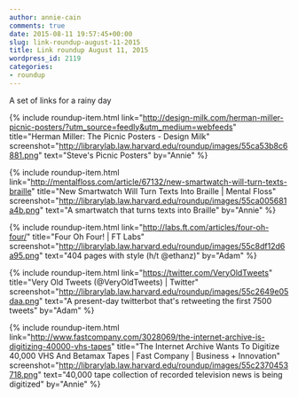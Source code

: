 ```yaml
---
author: annie-cain
comments: true
date: 2015-08-11 19:57:45+00:00
slug: link-roundup-august-11-2015
title: Link roundup August 11, 2015
wordpress_id: 2119
categories:
- roundup
---
```


A set of links for a rainy day

{% include roundup-item.html
  link="http://design-milk.com/herman-miller-picnic-posters/?utm_source=feedly&utm_medium=webfeeds"
  title="Herman Miller: The Picnic Posters - Design Milk"
  screenshot="http://librarylab.law.harvard.edu/roundup/images/55ca53b8c6881.png"
  text="Steve's Picnic Posters"
  by="Annie"
%}

{% include roundup-item.html
  link="http://mentalfloss.com/article/67132/new-smartwatch-will-turn-texts-braille"
  title="New Smartwatch Will Turn Texts Into Braille | Mental Floss"
  screenshot="http://librarylab.law.harvard.edu/roundup/images/55ca005681a4b.png"
  text="A smartwatch that turns texts into Braille"
  by="Annie"
%}

{% include roundup-item.html
  link="http://labs.ft.com/articles/four-oh-four/"
  title="Four Oh Four! | FT Labs"
  screenshot="http://librarylab.law.harvard.edu/roundup/images/55c8df12d6a95.png"
  text="404 pages with style (h/t @ethanz)"
  by="Adam"
%}

{% include roundup-item.html
  link="https://twitter.com/VeryOldTweets"
  title="Very Old Tweets (@VeryOldTweets) | Twitter"
  screenshot="http://librarylab.law.harvard.edu/roundup/images/55c2649e05daa.png"
  text="A present-day twitterbot that's retweeting the first 7500 tweets"
  by="Adam"
%}

{% include roundup-item.html
  link="http://www.fastcompany.com/3028069/the-internet-archive-is-digitizing-40000-vhs-tapes"
  title="The Internet Archive Wants To Digitize 40,000 VHS And Betamax Tapes | Fast Company | Business + Innovation"
  screenshot="http://librarylab.law.harvard.edu/roundup/images/55c2370453718.png"
  text="40,000 tape collection of recorded television news is being digitized"
  by="Annie"
%}
